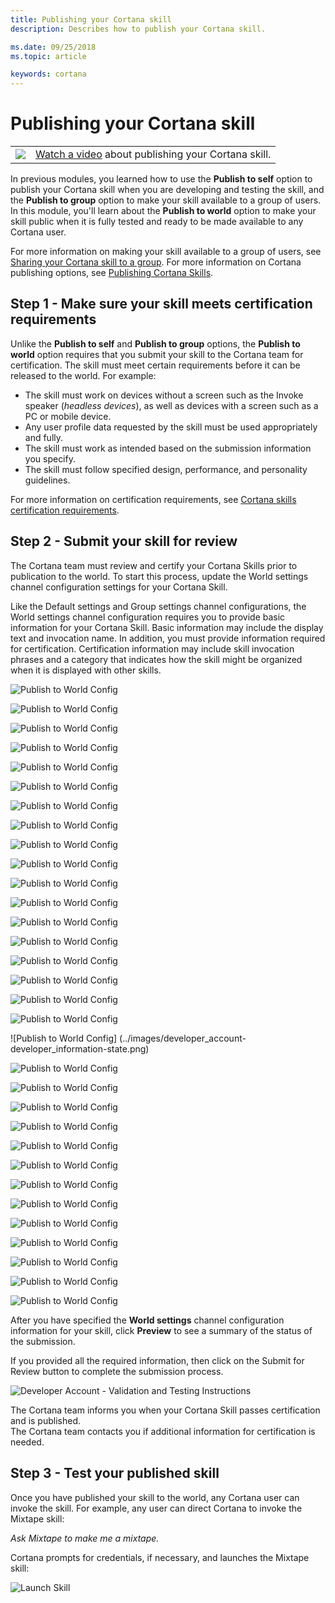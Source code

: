 ```yaml
---
title: Publishing your Cortana skill
description: Describes how to publish your Cortana skill.

ms.date: 09/25/2018
ms.topic: article

keywords: cortana
---
```


# Publishing your Cortana skill

|   |   |
| - | - |
| ![](../images/video-icon.png) | [Watch a video](https://mva.microsoft.com/en-US/training-courses/getting-started-with-cortana-skills-18241?l=75bH5yeoE_9811787171) about publishing your Cortana skill. |

In previous modules, you learned how to use the **Publish to self** option to publish your Cortana skill when you are developing and testing the skill, and the **Publish to group** option to make your skill available to a group of users. In this module, you'll learn about the **Publish to world** option to make your skill public when it is fully tested and ready to be made available to any Cortana user.

For more information on making your skill available to a group of users, see [Sharing your Cortana skill to a group](./mva71-share-skill.md). For more information on Cortana publishing options, see [Publishing Cortana Skills](./publish-skill.md).

## Step 1 - Make sure your skill meets certification requirements

Unlike the **Publish to self** and **Publish to group** options, the **Publish to world** option requires that you submit your skill to the Cortana team for certification. The skill must meet certain requirements before it can be released to the world. For example:

* The skill must work on devices without a screen such as the Invoke speaker (*headless devices*), as well as devices with a screen such as a PC or mobile device.
* Any user profile data requested by the skill must be used appropriately and fully.
* The skill must work as intended based on the submission information you specify.
* The skill must follow specified design, performance, and personality guidelines.

For more information on certification requirements, see [Cortana skills certification requirements](./skill-review-guidelines.md).

## Step 2 - Submit your skill for review  

<!-- new -->
The Cortana team must review and certify your Cortana Skills prior to publication to the world. To start this process, update the World settings channel configuration settings for your Cortana Skill.  

Like the Default settings and Group settings channel configurations, the World settings channel configuration requires you to provide basic information for your Cortana Skill. Basic information may include the display text and invocation name. In addition, you must provide information required for certification. Certification information may include skill invocation phrases and a category that indicates how the skill might be organized when it is displayed with other skills.  

<!-- new -->  
![Publish to World Config](../images/skill_information-skill_icon.png)  

![Publish to World Config](../images/skill_information-display_name.png)  

![Publish to World Config](../images/skill_information-invocation_name.png)  

![Publish to World Config](../images/skill_information-short_description.png)  

![Publish to World Config](../images/skill_information-long_description.png)  

![Publish to World Config](../images/skill_information-sample_invocation_phrase.png)  

![Publish to World Config](../images/skill_information-primary_category.png)  

![Publish to World Config](../images/skill_information-secondary_category.png)  

![Publish to World Config](../images/skill_information-tags.png)  

![Publish to World Config](../images/skill_information-supported_platforms.png)  

![Publish to World Config](../images/skill_information-collect_users_personal_information.png) 

![Publish to World Config](../images/developer_account-developer_account_type.png)  

![Publish to World Config](../images/developer_account-developer_information-first_name.png)  

![Publish to World Config](../images/developer_account-developer_information-last_name.png)  

![Publish to World Config](../images/developer_account-developer_information-email.png)  

![Publish to World Config](../images/developer_account-developer_information-phone_number.png)  

![Publish to World Config](../images/developer_account-developer_information-address.png)  

![Publish to World Config](../images/developer_account-developer_information-city_district.png)  

![Publish to World Config]
(../images/developer_account-developer_information-state.png)  

![Publish to World Config](../images/developer_account-developer_information-zip_code.png)  

![Publish to World Config](../images/developer_account-developer_information-country.png)  

![Publish to World Config](../images/developer_account-developer_information-developed_for.png)  

![Publish to World Config](../images/developer_account-developer_information-published_by.png)  

![Publish to World Config](../images/developer_account-developer_information-developer_company_website_url.png)  

![Publish to World Config](../images/developer_account-support_contact-email.png)  

![Publish to World Config](../images/developer_account-support_contact-website_url.png)  

![Publish to World Config](../images/developer_account-publisher_information-name.png)  

![Publish to World Config](../images/developer_account-publisher_information-email.png)  

![Publish to World Config](../images/developer_account-publisher_information-phone_number.png)  

![Publish to World Config](../images/developer_account-privacy_policy_and_tou-privacy_policy_url.png)  

![Publish to World Config](../images/developer_account-privacy_policy_and_tou-terms_of_use_url.png)  

![Publish to World Config](../images/developer_account-privacy_policy_and_tou-notices.png)  

After you have specified the **World settings** channel configuration information for your skill, click **Preview** to see a summary of the status of the submission.

If you provided all the required information, then click on the Submit for Review button to complete the submission process. 

![Developer Account - Validation and Testing Instructions](../images/developer_account-validation_and_testing_instructions.png)  

The Cortana team informs you when your Cortana Skill passes certification and is published.  
The Cortana team contacts you if additional information for certification is needed.  
<!-- new --> 

## Step 3 - Test your published skill

Once you have published your skill to the world, any Cortana user can invoke the skill. For example, any user can direct Cortana to invoke the Mixtape skill:

*Ask Mixtape to make me a mixtape.* 

Cortana prompts for credentials, if necessary, and launches the Mixtape skill:

![Launch Skill](../images/mva41-tada.png)
